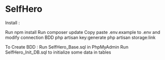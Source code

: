 # SelfHero

Install :

Run npm install
Run composer update
Copy paste .env.example to .env and modify connection BDD
php artisan key:generate
php artisan storage:link


To Create BDD :
Run SelfHero_Base.sql in PhpMyAdmin
Run SelfHero_Init_DB.sql to initialize some data in tables
